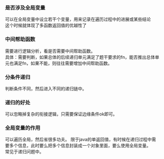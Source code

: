###  是否涉及全局变量  
  可以在全局变量中设立若干个变量，用来记录在遍历过程中的进展或某些结论  
  这个时候就体现了多函数返回值的优越性了  
    
### 中间帮助函数  
  需要进行逻辑分析，看是否需要中间帮助函数。   
  具体：需要判断，如果总体的后续递归单元满足了题干要求的fn，能否推出总体单元也满足fn，如果不能，则往往需要增加中间帮助函数。  
  
### 分条件递归
  判断条件不同，然后进入不同的递归链中。 
  
### 递归的好处
  可以忽略掉复杂的衔接逻辑，只需要保证边缘条件ok即可。  
  
  
### 全局变量的作用  
  可以遍历全局，然后省很多功夫。 
  限于java的单返回值，有时候在递归过程中需要多个信息，此时要么把多个信息封装成一个对象里面，要么使用全局变量。  
  常见于递归问题中。  
  
  
     